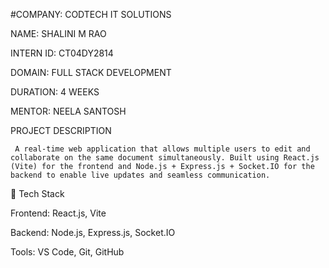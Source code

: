 #COMPANY: CODTECH IT SOLUTIONS

NAME: SHALINI M RAO

INTERN ID: CT04DY2814

DOMAIN: FULL STACK DEVELOPMENT

DURATION: 4 WEEKS

MENTOR: NEELA SANTOSH

PROJECT DESCRIPTION 

     A real-time web application that allows multiple users to edit and collaborate on the same document simultaneously. Built using React.js (Vite) for the frontend and Node.js + Express.js + Socket.IO for the backend to enable live updates and seamless communication.

🔹 Tech Stack

Frontend: React.js, Vite

Backend: Node.js, Express.js, Socket.IO

Tools: VS Code, Git, GitHub
